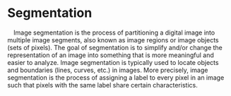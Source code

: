 # Segmentation
&ensp;&ensp;Image segmentation is the process of partitioning a digital image into multiple image segments, also known as image regions or image objects (sets of pixels). The goal of segmentation is to simplify and/or change the representation of an image into something that is more meaningful and easier to analyze. Image segmentation is typically used to locate objects and boundaries (lines, curves, etc.) in images. More precisely, image segmentation is the process of assigning a label to every pixel in an image such that pixels with the same label share certain characteristics.
 